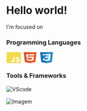 # Hello world!

I'm focused on
<!-- Skills: Programming Languages -->
  <div style="flex-basis: 48%;">
    <h3>Programming Languages</h3>
   <img align="center" alt="Js" height="30" width="40" src="https://raw.githubusercontent.com/devicons/devicon/master/icons/javascript/javascript-plain.svg">
    <img align="center" alt="HTML" height="30" width="40" src="https://raw.githubusercontent.com/devicons/devicon/master/icons/html5/html5-original.svg">
    <img align="center" alt="CSS" height="30" width="40" src="https://raw.githubusercontent.com/devicons/devicon/master/icons/css3/css3-original.svg">

  <!-- Skills: Tools & Frameworks -->
  <div style="flex-basis: 48%;">
    <h3>Tools & Frameworks</h3>
    <img align="center" alt="VScode" height="30" width="40" src="https://cdn.jsdelivr.net/gh/devicons/devicon/icons/vscode/vscode-original.svg">
 
    
 
 <!-- GIF -->
<p align="left">
  <img align="center" src=https://media.giphy.com/media/HyOOyynWxMxig/giphy.gif?cid=790b7611o68ada97u18gtglytutd28ph4ikxxhd95ez2p0kp&ep=v1_gifs_search&rid=giphy.gif&ct=g alt="Imagem">
</p>

